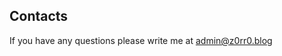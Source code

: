## Contacts

If you have any questions please write me at [admin@z0rr0.blog](mailto:admin@z0rr0.blog)